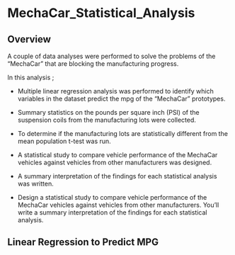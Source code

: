 # MechaCar_Statistical_Analysis

## Overview

A couple of data analyses were performed to solve the problems of the “MechaCar” that are blocking the manufacturing progress. 

In this analysis ;

* Multiple linear regression analysis was performed to identify which variables in the dataset predict the mpg of the “MechaCar” prototypes. 

* Summary statistics on the pounds per square inch (PSI) of the suspension coils from the manufacturing lots were collected. 

* To determine if the manufacturing lots are statistically different from the mean population t-test was run. 

* A statistical study to compare vehicle performance of the MechaCar vehicles against vehicles from other manufacturers was designed.

* A summary interpretation of the findings for each statistical analysis was written. 

* Design a statistical study to compare vehicle performance of the MechaCar vehicles against vehicles from other manufacturers. You’ll write a summary interpretation of the findings for each statistical analysis.

## Linear Regression to Predict MPG
